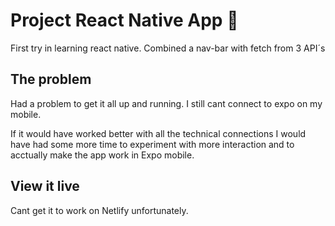 # Project React Native App 📱

First try in learning react native. 
Combined a nav-bar with fetch from 3 API´s


## The problem

Had a problem to get it all up and running.
I still cant connect to expo on my mobile.

If it would have worked better with all the technical connections I would have had some more time to experiment with more interaction and to acctually make the app work in Expo mobile.

## View it live

Cant get it to work on Netlify unfortunately.  
